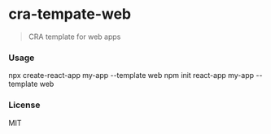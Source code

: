 # cra-tempate-web

> CRA template for web apps

### Usage

npx create-react-app my-app --template web
npm init react-app my-app --template web

### License

MIT
